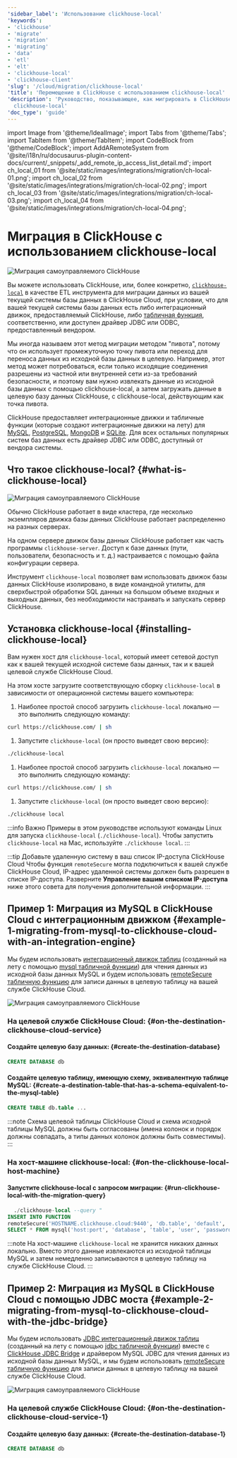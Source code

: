 ```yaml
---
'sidebar_label': 'Использование clickhouse-local'
'keywords':
- 'clickhouse'
- 'migrate'
- 'migration'
- 'migrating'
- 'data'
- 'etl'
- 'elt'
- 'clickhouse-local'
- 'clickhouse-client'
'slug': '/cloud/migration/clickhouse-local'
'title': 'Перемещение в ClickHouse с использованием clickhouse-local'
'description': 'Руководство, показывающее, как мигрировать в ClickHouse с использованием
  clickhouse-local'
'doc_type': 'guide'
---
```


import Image from '@theme/IdealImage';
import Tabs from '@theme/Tabs';
import TabItem from '@theme/TabItem';
import CodeBlock from '@theme/CodeBlock';
import AddARemoteSystem from '@site/i18n/ru/docusaurus-plugin-content-docs/current/_snippets/_add_remote_ip_access_list_detail.md';
import ch_local_01 from '@site/static/images/integrations/migration/ch-local-01.png';
import ch_local_02 from '@site/static/images/integrations/migration/ch-local-02.png';
import ch_local_03 from '@site/static/images/integrations/migration/ch-local-03.png';
import ch_local_04 from '@site/static/images/integrations/migration/ch-local-04.png';


# Миграция в ClickHouse с использованием clickhouse-local

<Image img={ch_local_01} size='sm' alt='Миграция самоуправляемого ClickHouse' background='white' />

Вы можете использовать ClickHouse, или, более конкретно, [`clickhouse-local`](/operations/utilities/clickhouse-local.md) в качестве ETL инструмента для миграции данных из вашей текущей системы базы данных в ClickHouse Cloud, при условии, что для вашей текущей системы базы данных есть либо
интеграционный движок, предоставляемый ClickHouse, либо [табличная функция](/sql-reference/table-functions/), соответственно, 
или доступен драйвер JDBC или ODBC, предоставленный вендором.

Мы иногда называем этот метод миграции методом "пивота", потому что он использует промежуточную точку пивота или переход для переноса данных из исходной базы данных в целевую. Например, этот метод может потребоваться, если только исходящие соединения разрешены из частной или внутренней сети из-за требований безопасности, и поэтому вам нужно извлекать данные из исходной базы данных с помощью clickhouse-local, а затем загружать данные в целевую базу данных ClickHouse, с clickhouse-local, действующим как точка пивота.

ClickHouse предоставляет интеграционные движки и табличные функции (которые создают интеграционные движки на лету) для [MySQL](/engines/table-engines/integrations/mysql/), [PostgreSQL](/engines/table-engines/integrations/postgresql), [MongoDB](/engines/table-engines/integrations/mongodb) и [SQLite](/engines/table-engines/integrations/sqlite).
Для всех остальных популярных систем баз данных есть драйвер JDBC или ODBC, доступный от вендора системы.

## Что такое clickhouse-local? {#what-is-clickhouse-local}

<Image img={ch_local_02} size='lg' alt='Миграция самоуправляемого ClickHouse' background='white' />

Обычно ClickHouse работает в виде кластера, где несколько экземпляров движка базы данных ClickHouse работает распределенно на разных серверах.

На одном сервере движок базы данных ClickHouse работает как часть программы `clickhouse-server`. Доступ к базе данных (пути, пользователи, безопасность и т. д.) настраивается с помощью файла конфигурации сервера.

Инструмент `clickhouse-local` позволяет вам использовать движок базы данных ClickHouse изолировано, в виде командной утилиты, для сверхбыстрой обработки SQL данных на большом объеме входных и выходных данных, без необходимости настраивать и запускать сервер ClickHouse.

## Установка clickhouse-local {#installing-clickhouse-local}

Вам нужен хост для `clickhouse-local`, который имеет сетевой доступ как к вашей текущей исходной системе базы данных, так и к вашей целевой службе ClickHouse Cloud.

На этом хосте загрузите соответствующую сборку `clickhouse-local` в зависимости от операционной системы вашего компьютера:

<Tabs groupId="os">
<TabItem value="linux" label="Linux" >

1. Наиболее простой способ загрузить `clickhouse-local` локально — это выполнить следующую команду:
```bash
curl https://clickhouse.com/ | sh
```

1. Запустите `clickhouse-local` (он просто выведет свою версию):
```bash
./clickhouse-local
```

</TabItem>
<TabItem value="mac" label="macOS">

1. Наиболее простой способ загрузить `clickhouse-local` локально — это выполнить следующую команду:
```bash
curl https://clickhouse.com/ | sh
```

1. Запустите `clickhouse-local` (он просто выведет свою версию):
```bash
./clickhouse local
```

</TabItem>
</Tabs>

:::info Важно
Примеры в этом руководстве используют команды Linux для запуска `clickhouse-local` (`./clickhouse-local`).
Чтобы запустить `clickhouse-local` на Mac, используйте `./clickhouse local`.
:::

:::tip Добавьте удаленную систему в ваш список IP-доступа ClickHouse Cloud
Чтобы функция `remoteSecure` могла подключиться к вашей службе ClickHouse Cloud, IP-адрес удаленной системы должен быть разрешен в списке IP-доступа. Разверните **Управление вашим списком IP-доступа** ниже этого совета для получения дополнительной информации.
:::

  <AddARemoteSystem />

## Пример 1: Миграция из MySQL в ClickHouse Cloud с интеграционным движком {#example-1-migrating-from-mysql-to-clickhouse-cloud-with-an-integration-engine}

Мы будем использовать [интеграционный движок таблиц](/engines/table-engines/integrations/mysql/) (созданный на лету с помощью [mysql табличной функции](/sql-reference/table-functions/mysql/)) для чтения данных из исходной базы данных MySQL и будем использовать [remoteSecure табличную функцию](/sql-reference/table-functions/remote/)
для записи данных в целевую таблицу на вашей службе ClickHouse Cloud.

<Image img={ch_local_03} size='sm' alt='Миграция самоуправляемого ClickHouse' background='white' />

### На целевой службе ClickHouse Cloud: {#on-the-destination-clickhouse-cloud-service}

#### Создайте целевую базу данных: {#create-the-destination-database}

```sql
CREATE DATABASE db
```

#### Создайте целевую таблицу, имеющую схему, эквивалентную таблице MySQL: {#create-a-destination-table-that-has-a-schema-equivalent-to-the-mysql-table}

```sql
CREATE TABLE db.table ...
```

:::note
Схема целевой таблицы ClickHouse Cloud и схема исходной таблицы MySQL должны быть согласованы (имена колонок и порядок должны совпадать, а типы данных колонок должны быть совместимы).
:::

### На хост-машине clickhouse-local: {#on-the-clickhouse-local-host-machine}

#### Запустите clickhouse-local с запросом миграции: {#run-clickhouse-local-with-the-migration-query}

```sql
  ./clickhouse-local --query "
INSERT INTO FUNCTION
remoteSecure('HOSTNAME.clickhouse.cloud:9440', 'db.table', 'default', 'PASS')
SELECT * FROM mysql('host:port', 'database', 'table', 'user', 'password');"
```

:::note
На хост-машине `clickhouse-local` не хранится никаких данных локально. Вместо этого данные извлекаются из исходной таблицы MySQL
  и затем немедленно записываются в целевую таблицу на службе ClickHouse Cloud.
:::

## Пример 2: Миграция из MySQL в ClickHouse Cloud с помощью JDBC моста {#example-2-migrating-from-mysql-to-clickhouse-cloud-with-the-jdbc-bridge}

Мы будем использовать [JDBC интеграционный движок таблиц](/engines/table-engines/integrations/jdbc.md) (созданный на лету с помощью [jdbc табличной функции](/sql-reference/table-functions/jdbc.md)) вместе с [ClickHouse JDBC Bridge](https://github.com/ClickHouse/clickhouse-jdbc-bridge) и драйвером MySQL JDBC для чтения данных из исходной базы данных MySQL, и мы будем использовать [remoteSecure табличную функцию](/sql-reference/table-functions/remote.md)
для записи данных в целевую таблицу на вашей службе ClickHouse Cloud.

<Image img={ch_local_04} size='sm' alt='Миграция самоуправляемого ClickHouse' background='white' />

### На целевой службе ClickHouse Cloud: {#on-the-destination-clickhouse-cloud-service-1}

#### Создайте целевую базу данных: {#create-the-destination-database-1}
```sql
CREATE DATABASE db
```
